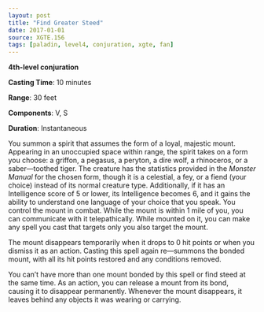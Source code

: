 ```yaml
---
layout: post
title: "Find Greater Steed"
date: 2017-01-01
source: XGTE.156
tags: [paladin, level4, conjuration, xgte, fan]
---
```


**4th-level conjuration**

**Casting Time**: 10 minutes

**Range**: 30 feet

**Components**: V, S

**Duration**: Instantaneous

You summon a spirit that assumes the form of a loyal, majestic mount. Appearing in an unoccupied space within range, the spirit takes on a form you choose: a griffon, a pegasus, a peryton, a dire wolf, a rhinoceros, or a saber—toothed tiger. The creature has the statistics provided in the *Monster Manual* for the chosen form, though it is a celestial, a fey, or a fiend (your choice) instead of its normal creature type. Additionally, if it has an Intelligence score of 5 or lower, its Intelligence becomes 6, and it gains the ability to understand one language of your choice that you speak. You control the mount in combat. While the mount is within 1 mile of you, you can communicate with it telepathically. While mounted on it, you can make any spell you cast that targets only you also target the mount.

The mount disappears temporarily when it drops to 0 hit points or when you dismiss it as an action. Casting this spell again re—summons the bonded mount, with all its hit points restored and any conditions removed.

You can’t have more than one mount bonded by this spell or find steed at the same time. As an action, you can release a mount from its bond, causing it to disappear permanently. Whenever the mount disappears, it leaves behind any objects it was wearing or carrying.
